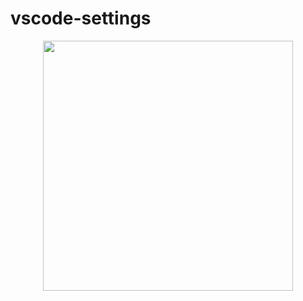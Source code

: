 # vscode-settings

<div align="center">
  <img width="400" height="400" src="https://pbs.twimg.com/media/EEZsK2cX4AA9eQL.jpg">
</div>
